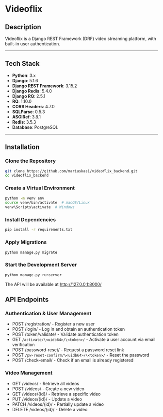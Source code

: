 # Videoflix

## Description
Videoflix is a Django REST Framework (DRF) video streaming platform, with built-in user authentication.


---

## Tech Stack
- **Python**: 3.x
- **Django**: 5.1.6
- **Django REST Framework**: 3.15.2
- **Django Redis**: 5.4.0
- **Django RQ**: 2.5.1
- **RQ**: 1.10.0
- **CORS Headers**: 4.7.0
- **SQLParse**: 0.5.3
- **ASGIRef**: 3.8.1
- **Redis**: 3.5.3
- **Database**: PostgreSQL

---

## Installation

### Clone the Repository
```sh
git clone https://github.com/mariuskas1/videoflix_backend.git
cd videoflix_backend
```
### Create a Virtual Environment
```sh
python -m venv env
source venv/bin/activate  # macOS/Linux
venv\Scripts\activate  # Windows
```
### Install Dependencies
```sh
pip install -r requirements.txt
```
### Apply Migrations
```sh
python manage.py migrate
```
### Start the Development Server
```sh
python manage.py runserver
```
The API will be available at http://127.0.0.1:8000/

## API Endpoints

### Authentication & User Management

* POST /registration/ - Register a new user
* POST /login/ - Log in and obtain an authentication token
* POST /token/validate/ - Validate authentication token
* GET `/activate/\<uidb64>/\<token>/` - Activate a user account via email verification
* POST /password-reset/ - Request a password reset link
* POST `/pw-reset-confirm/\<uidb64>/\<token>/` - Reset the password
* POST /check-email/ - Check if an email is already registered


### Video Management

* GET /videos/ - Retrieve all videos
* POST /videos/ - Create a new video
* GET /videos/{id}/ - Retrieve a specific video
* PUT /videos/{id}/ - Update a video
* PATCH /videos/{id}/ - Partially update a video
* DELETE /videos/{id}/ - Delete a video


